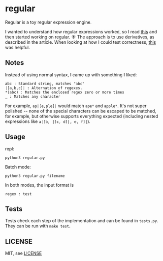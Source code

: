 # regular

Regular is a toy regular expression engine.

I wanted to understand how regular expressions worked, so I read [this](http://dpk.io/dregs/toydregs) and then started working on regular. :sunny: The approach is to use derivatives, as described in the article. When looking at how I could test correctness, [this](https://people.mpi-sws.org/~turon/re-deriv.pdf) was helpful.

## Notes

Instead of using normal syntax, I came up with something I liked:

    abc : Standard string, matches "abc"
    |[a,b,c]| : Alternation of regexes.
    *(abc) : Matches the enclosed regex zero or more times
    _ : Matches any character

For example, `ap|[e,ple]|` would match `ape*` and `apple*`. It's not super polished -- none of the special characters can be escaped to be matched, for example, but otherwise supports everything expected (including nested expressions like `a|[b, |[c, d]|, e, f]|`).

## Usage

repl:

    python3 regular.py

Batch mode:

    python3 regular.py filename

In both modes, the input format is

    regex : test

## Tests

Tests check each step of the implementation and can be found in `tests.py`. They can be run with `make test`.

## LICENSE

MIT, see [LICENSE](https://github.com/mtn/regular/blob/master/LICENSE)
